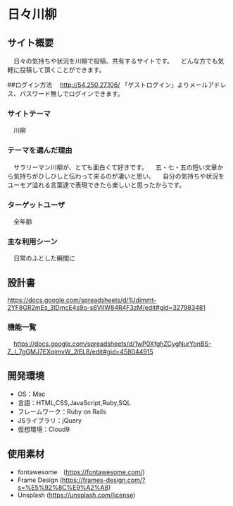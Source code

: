 # 日々川柳

## サイト概要
　日々の気持ちや状況を川柳で投稿、共有するサイトです。
　どんな方でも気軽に投稿して頂くことができます。
 
##ログイン方法
　http://54.250.27.106/
 「ゲストログイン」よりメールアドレス、パスワード無しでログインできます。

### サイトテーマ
　川柳

### テーマを選んだ理由
　サラリーマン川柳が、とても面白くて好きです。
　五・七・五の短い文章から気持ちがひしひしと伝わって来るのが凄いと思い、
　自分の気持ちや状況をユーモア溢れる言葉達で表現できたら楽しいと思ったからです。

### ターゲットユーザ
　全年齢

### 主な利用シーン
　日常のふとした瞬間に

## 設計書
  https://docs.google.com/spreadsheets/d/1Udimmt-2YF8GR2mEs_3lDmcE4s9o-s6VlIW84R4F3zM/edit#gid=327983481

### 機能一覧
　https://docs.google.com/spreadsheets/d/1wP0XfghZCygNurYonBS-Z_I_7gGMJ7EXqimvW_2lEL8/edit#gid=458044915

## 開発環境
- OS：Mac
- 言語：HTML,CSS,JavaScript,Ruby,SQL
- フレームワーク：Ruby on Rails
- JSライブラリ：jQuery
- 仮想環境：Cloud9

## 使用素材
- fontawesome　(https://fontawesome.com/)
- Frame Design (https://frames-design.com/?s=%E5%92%8C%E9%A2%A8)
- Unsplash (https://unsplash.com/license)
